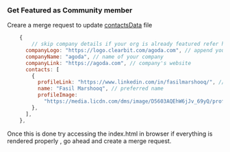 ### Get Featured as Community member

Creare a merge request to update [contactsData](./contactData.js) file

```js
    {
        // skip company details if your org is already featured refer https://github.com/fasilmarshooq/TechKnowledgeShareCommunity/blob/master/contactData.js#L66 to get add to a company
      companyLogo: "https://logo.clearbit.com/agoda.com", // append your company website - if no website try adding a logo
      companyName: "agoda", // name of your company
      companyLink: "https://agoda.com", // company's website
      contacts: [
        {
          profileLink: "https://www.linkedin.com/in/fasilmarshooq/", // your linked in profile
          name: "Fasil Marshooq", // preferred name
          profileImage:
            "https://media.licdn.com/dms/image/D5603AQEhW6jJv_69yQ/profile-displayphoto-shrink_200_200/0/1689094325603?e=1714003200&v=beta&t=qT9OASGTRFooF_9g5Ojv1eGP85cLoiU6gIG8_gAKEVs", // path to your profile image , you can right click and copy image address from linkedin profile image.
        },
      ],
    },
```

Once this is done try accessing the index.html in browser if everything is rendered properly , go ahead and create a merge request.


